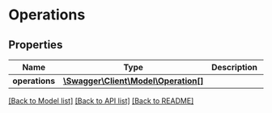 # Operations

## Properties
Name | Type | Description | Notes
------------ | ------------- | ------------- | -------------
**operations** | [**\Swagger\Client\Model\Operation[]**](Operation.md) |  | 

[[Back to Model list]](../../README.md#documentation-for-models) [[Back to API list]](../../README.md#documentation-for-api-endpoints) [[Back to README]](../../README.md)


